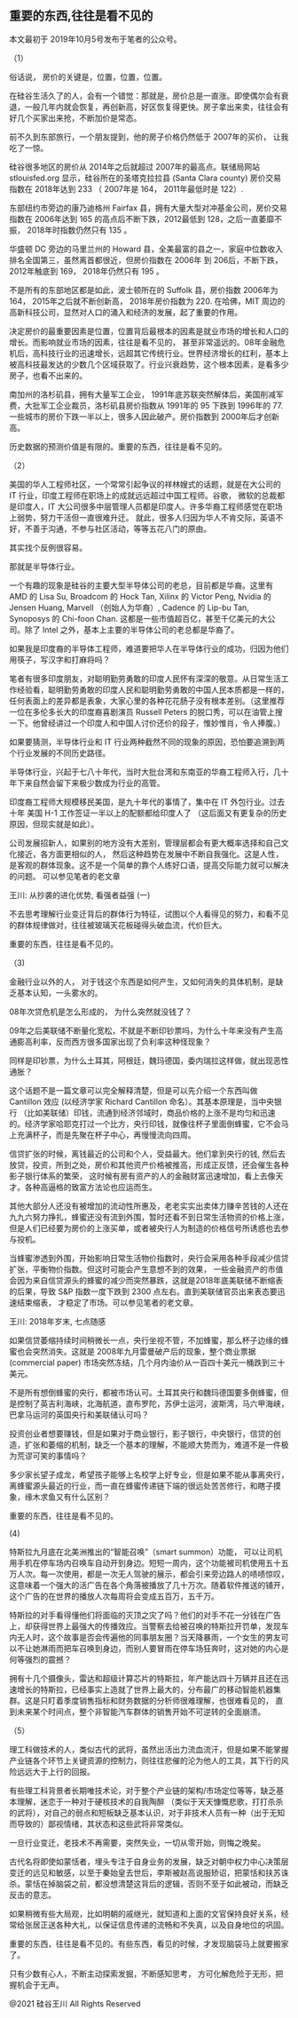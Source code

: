 ## 重要的东西,往往是看不见的

本文最初于 2019年10月5号发布于笔者的公众号。

（1）

俗话说， 房价的关键是，位置，位置，位置。

在硅谷生活久了的人，会有一个错觉：那就是，房价总是一直涨。即使偶尔会有衰退，一般几年内就会恢复，再创新高，好区恢复得更快。房子拿出来卖，往往会有好几个买家出来抢，不断加价是常态。

前不久到东部旅行，一个朋友提到，他的房子价格仍然低于 2007年的买价， 让我吃了一惊。

硅谷很多地区的房价从 2014年之后就超过 2007年的最高点。联储局网站 stlouisfed.org 显示，硅谷所在的圣塔克拉拉县 (Santa Clara
county) 房价交易指数在 2018年达到 233 （ 2007年是 164， 2011年最低时是 122）.

东部纽约市旁边的康乃迪格州 Fairfax 县，拥有大量大型对冲基金公司，房价交易指数在 2006年达到 165 的高点后不断下跌，2012最低到
128，之后一直萎靡不振， 2018年时指数仍然只有 135 。

华盛顿 DC 旁边的马里兰州的 Howard 县，全美最富的县之一，家庭中位数收入排名全国第三，虽然离首都很近，但房价指数在 2006年 到
206后，不断下跌， 2012年触底到 169， 2018年仍然只有 195 。

不是所有的东部地区都是如此，波士顿所在的 Suffolk 县，房价指数 2006年为164， 2015年之后就不断创新高， 2018年房价指数为 220.
在哈佛，MIT 周边的高新科技公司，显然对人口的涌入和经济的发展，起了重要的作用。

决定房价的最重要因素是位置，位置背后最根本的因素是就业市场的增长和人口的增长。而影响就业市场的因素，往往是看不见的，
甚至非常遥远的。08年金融危机后，高科技行业的迅速增长，远超其它传统行业。世界经济增长的红利，基本上被高科技最发达的少数几个区域获取了。行业兴衰趋势，这个根本因素，是看多少房子，也看不出来的。

南加州的洛杉矶县，拥有大量军工企业， 1991年底苏联突然解体后，美国削减军费，大批军工企业裁员，洛杉矶县房价指数从 1991年的 95
下跌到 1996年的 77. 一些城市的房价下跌一半以上，很多人因此破产。房价指数到 2000年后才创新高。

历史数据的预测价值是有限的。重要的东西，往往是看不见的。

（2）

美国的华人工程师社区，一个常常引起争议的祥林嫂式的话题，就是在大公司的 IT 行业，印度工程师在职场上的成就远远超过中国工程师。谷歌，
微软的总裁都是印度人，IT 大公司很多中层管理人员都是印度人。许多华裔工程师感觉在职场上弱势，努力干活但一直很难升迁。
就此，很多人归因为华人不肯交际，英语不好，不善于沟通，不参与社区活动，等等五花八门的原由。

其实找个反例很容易。

那就是半导体行业。

一个有趣的现象是硅谷的主要大型半导体公司的老总，目前都是华裔。这里有 AMD 的 Lisa Su, Broadcom 的 Hock Tan, Xilinx 的
Victor Peng, Nvidia 的 Jensen Huang, Marvell （创始人为华裔）, Cadence 的 Lip-bu Tan, Synoposys 的 Chi-foon Chan.
这都是一些市值超百亿，甚至千亿美元的大公司。除了 Intel 之外，基本上主要的半导体公司的老总都是华裔了。

如果我是印度裔的半导体工程师，难道要把华人在半导体行业的成功，归因为他们用筷子，写汉字和打麻将吗？

笔者有很多印度朋友，对聪明勤劳勇敢的印度人民怀有深深的敬意。从日常生活工作经验看，聪明勤劳勇敢的印度人民和聪明勤劳勇敢的中国人民本质都是一样的，任何表面上的差异都是表象，大家心里的各种花花肠子没有根本差别。（这里推荐一位在多伦多长大的印度裔喜剧演员
Russell Peters 的脱口秀，可以在油管上搜一下。他曾经讲过一个印度人和中国人讨价还价的段子，惟妙惟肖，令人捧腹。）

如果要猜测，半导体行业和 IT 行业两种截然不同的现象的原因，恐怕要追溯到两个行业发展的不同历史路径。

半导体行业，兴起于七八十年代，当时大批台湾和东南亚的华裔工程师入行，几十年下来自然会留下来极少数成为行业的高管。

印度裔工程师大规模移民美国，是九十年代的事情了，集中在 IT 外包行业。过去十年 美国 H-1 工作签证一半以上的配额都给印度人了
（这后面又有更复杂的历史原因，但现实就是如此）。

公司发展招新人，如果别的地方没有大差别，管理层都会有更大概率选择和自己文化接近，各方面更相似的人，
然后这种趋势在发展中不断自我强化。这是人性，是客观的群体现象。这不是一个简单的靠个人练好口语，提高交际能力就可以解决的问题。
可以参见笔者的老文章

王川: 从抄袭的进化优势, 看强者益强 (一)

不去思考理解行业变迁背后的群体行为特征，试图以个人看得见的努力，和看不见的群体规律做对，往往被玻璃天花板碰得头破血流，代价巨大。

重要的东西，往往是看不见的。

（3)

金融行业以外的人， 对于钱这个东西是如何产生，又如何消失的具体机制，是缺乏基本认知，一头雾水的。

08年次贷危机是怎么形成的， 为什么突然就没钱了？

09年之后美联储不断量化宽松，不就是不断印钞票吗，为什么十年来没有产生高通膨高利率，反而西方很多国家出现了负利率这种怪现象？

同样是印钞票，为什么土耳其，阿根廷，魏玛德国，委内瑞拉这样做，就出现恶性通胀？

这个话题不是一篇文章可以完全解释清楚，但是可以先介绍一个东西叫做 Cantillon 效应 (以经济学家 Richard Cantillon
命名）。其基本原理是，当中央银行
（比如美联储）印钱，流通到经济邻域时，商品价格的上涨不是均匀和迅速的。经济学家哈耶克打过一个比方，央行印钱，就像往杯子里面倒蜂蜜，它不会马上充满杯子，而是先聚在杯子中心，再慢慢流向四周。

信贷扩张的时候，离钱最近的公司和个人，受益最大。他们拿到央行的钱, 然后去放贷，投资，所到之处，房价和其他资产价格被推高，形成正反馈，还会催生各种影子银行体系的繁荣，
这时候有房有资产的人的金融财富迅速增加，看上去像天才。各种高逼格的致富方法论也应运而生。

其他大部分人还没有被增加的流动性所惠及，老老实实出卖体力赚辛苦钱的人还在九九六努力挣扎，蜂蜜还没有流到外围，暂时还看不到日常生活物资的价格上涨，
但是人们已经要为房价的上涨买单，或者被央行人为制造的价格信号所诱惑也去参与投机。

当蜂蜜渗透到外围，开始影响日常生活物价指数时，央行会采用各种手段减少信贷扩张，平衡物价指数。但这时可能会产生意想不到的效果，
一些金融资产的市值会因为来自信贷源头的蜂蜜的减少而突然暴跌，这就是2018年底美联储不断缩表的后果，导致 S&amp;P 指数一度下跌到
2300 点左右。直到美联储官员出来表态要迅速结束缩表， 才稳定了市场。可以参见笔者的老文章。

王川: 2018年岁末, 七点随感

如果信贷萎缩持续时间稍微长一点，央行坐视不管，不加蜂蜜，那么杯子边缘的蜂蜜也会突然消失。这就是
2008年九月雷曼破产后的现象，整个商业票据 (commercial paper) 市场突然冻结，几个月内油价从一百四十美元一桶跌到三十美元。

不是所有想倒蜂蜜的央行，都被市场认可。土耳其央行和魏玛德国要多倒蜂蜜，但是控制了英吉利海峡，北海航道，直布罗陀，苏伊士运河，波斯湾，马六甲海峡，
巴拿马运河的英国央行和美联储认可吗？

投资创业者想要赚钱，但是如果对于商业银行，影子银行，中央银行，信贷的创造，扩张和萎缩的机制，缺乏一个基本的理解，不能顺大势而为，难道不是一件极为荒谬可笑的事情吗？

多少家长望子成龙，希望孩子能够上名校学上好专业，但是如果不能从事离央行，离蜂蜜源头最近的行业，而一直在蜂蜜传递链下端的很远处苦苦修行，和瞎子摸象，缘木求鱼又有什么区别？

重要的东西，往往是看不见的。

(4)

特斯拉九月底在北美洲推出的“智能召唤”（smart summon）功能，
可以让司机用手机在停车场内召唤车自动开到身边。短短一周内，这个功能被司机使用五十五万人次。每一次使用，都是一次无人驾驶的展示，都会引来旁边路人的啧啧惊叹，这意味着一个强大的活广告在各个角落被播放了几十万次。随着软件推送的铺开，这个广告的在世界的播放人次每周将会变成五百万，五千万。

特斯拉的对手看得懂他们将面临的灭顶之灾了吗？他们的对手不花一分钱在广告上，却获得世界上最强大的传播效应。当警察去给被召唤的特斯拉开罚单，发现车内无人时，这个故事是否会传遍他的同事朋友圈？当天降暴雨，一个女生的男友可以不让她淋雨而把车召唤到身边，而别人要冒雨在停车场狂奔时，这对她的内心是何等强烈的震撼？

拥有十几个摄像头，雷达和超级计算芯片的特斯拉，年产能达四十万辆并且还在迅速增长的特斯拉，已经事实上造就了世界上最大的，分布最广的移动智能机器集群。这是只盯着季度销售指标和财务数据的分析师很难理解，也很难看见的，
直到未来某个时间点，整个非智能汽车群体的销售开始不可逆转的全面崩溃。

（5）

理工科做技术的人，类似古代的武将，虽然出活出力流血流汗，但是如果不能掌握产业链各个环节上关键资源的控制力，则往往悲催的沦为他人的工具，其下行的风险远远大于上行的回报。

有些理工科背景者长期唯技术论，对于整个产业链的架构/市场定位等等，缺乏基本理解，迷恋于一种对于硬核技术的自我陶醉
（类似于天天慷慨悲歌，打打杀杀的武将），对自己的弱点和短板缺乏基本认识，对于非技术人员有一种（出于无知而导致的）鄙视情绪，其状态和这些武将非常类似。

一旦行业变迁，老技术不再需要，突然失业，一切从零开始，则悔之晚矣。

古代名将即使如蒙恬者，埋头专注于自身业务的发展，缺乏对朝中权力中心决策层变迁的远见和敏感，以至于秦始皇去世后，李斯被赵高说服矫诏，把蒙恬和扶苏诛杀。蒙恬在掉脑袋之前，都没想清楚这背后的逻辑，否则不至于如此被动，而缺乏反击的意志。

如果稍微有些大局观，比如明朝的戚继光，就知道和上面的文官保持良好关系，经常给张居正送各种大礼，以保证信息传递的流畅和不失真，以及自身地位的巩固。

重要的东西，往往是看不见的。有些东西，看见的时候，才发现脑袋马上就要搬家了。

只有少数有心人，不断主动探索发掘，不断感知思考， 方可化解危险于无形，把握机会于无声。

@2021 硅谷王川 All Rights Reserved


